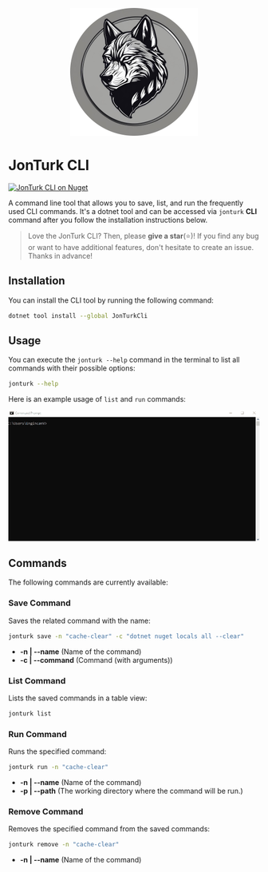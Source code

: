 <p align="center">
  <img src="assets/logo.png" height="256" />
</p>

# JonTurk CLI

<a href="https://www.nuget.org/packages/JonTurkCli"><img src="https://img.shields.io/nuget/v/JonTurkCli?logo=nuget" alt="JonTurk CLI on Nuget" /></a>

A command line tool that allows you to save, list, and run the frequently used CLI commands. It's a dotnet tool and can be accessed via `jonturk` **CLI** command after you follow the installation instructions below.

> Love the JonTurk CLI? Then, please **give a star**(⭐)! If you find any bug or want to have additional features, don't hesitate to create an issue. Thanks in advance!

## Installation

You can install the CLI tool by running the following command:

```bash
dotnet tool install --global JonTurkCli
```

## Usage

You can execute the `jonturk --help` command in the terminal to list all commands with their possible options:

```bash
jonturk --help
```

Here is an example usage of `list` and `run` commands:

![](/assets/jonturk-cli.gif)

## Commands

The following commands are currently available:

### Save Command

Saves the related command with the name:

```bash
jonturk save -n "cache-clear" -c "dotnet nuget locals all --clear" 
```

* **-n | --name** (Name of the command)
* **-c | --command** (Command (with arguments))

### List Command

Lists the saved commands in a table view:

```bash
jonturk list
```

### Run Command

Runs the specified command:

```bash
jonturk run -n "cache-clear"
```

* **-n | --name** (Name of the command)
* **-p | --path** (The working directory where the command will be run.)

### Remove Command

Removes the specified command from the saved commands:

```bash
jonturk remove -n "cache-clear"
```

* **-n | --name** (Name of the command)

